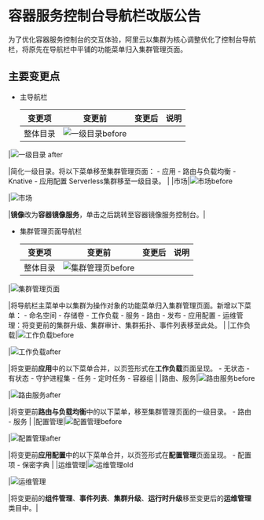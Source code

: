 # 容器服务控制台导航栏改版公告

为了优化容器服务控制台的交互体验，阿里云以集群为核心调整优化了控制台导航栏，将原先在导航栏中平铺的功能菜单归入集群管理页面。

## 主要变更点

-   主导航栏

    |变更项|变更前|变更后|说明|
    |---|---|---|--|
    |整体目录|![一级目录before](https://static-aliyun-doc.oss-cn-hangzhou.aliyuncs.com/assets/img/zh-CN/7473443061/p99377.png)

|![一级目录 after](https://static-aliyun-doc.oss-cn-hangzhou.aliyuncs.com/assets/img/zh-CN/7473443061/p99360.png)

|简化一级目录。将以下菜单移至集群管理页面：     -   应用
    -   路由与负载均衡
    -   Knative
    -   应用配置
Serverless集群移至一级目录。 |
    |市场|![市场before](https://static-aliyun-doc.oss-cn-hangzhou.aliyuncs.com/assets/img/zh-CN/0836359951/p99376.png)

|![市场](https://static-aliyun-doc.oss-cn-hangzhou.aliyuncs.com/assets/img/zh-CN/0836359951/p99364.png)

|**镜像**改为**容器镜像服务**，单击之后跳转至容器镜像服务控制台。|

-   集群管理页面导航栏

    |变更项|变更前|变更后|说明|
    |---|---|---|--|
    |整体目录|![集群管理页before](https://static-aliyun-doc.oss-cn-hangzhou.aliyuncs.com/assets/img/zh-CN/0836359951/p99374.png)

|![集群管理页面](https://static-aliyun-doc.oss-cn-hangzhou.aliyuncs.com/assets/img/zh-CN/0836359951/p99365.png)

|将导航栏主菜单中以集群为操作对象的功能菜单归入集群管理页面。新增以下菜单：     -   命名空间
    -   存储卷
    -   工作负载
    -   服务
    -   路由
    -   发布
    -   应用配置
    -   运维管理：将变更前的集群升级、集群审计、集群拓扑、事件列表移至此处。 |
    |工作负载|![工作负载before](https://static-aliyun-doc.oss-cn-hangzhou.aliyuncs.com/assets/img/zh-CN/0836359951/p99386.png)

|![工作负载after](https://static-aliyun-doc.oss-cn-hangzhou.aliyuncs.com/assets/img/zh-CN/1836359951/p99389.png)

|将变更前**应用**中的以下菜单合并，以页签形式在**工作负载**页面呈现。     -   无状态
    -   有状态
    -   守护进程集
    -   任务
    -   定时任务
    -   容器组 |
    |路由、服务|![路由服务before](https://static-aliyun-doc.oss-cn-hangzhou.aliyuncs.com/assets/img/zh-CN/1836359951/p99407.png)

|![路由服务after](https://static-aliyun-doc.oss-cn-hangzhou.aliyuncs.com/assets/img/zh-CN/1836359951/p99408.png)

|将变更前**路由与负载均衡**中的以下菜单，移至集群管理页面的一级目录。     -   路由
    -   服务 |
    |配置管理|![配置管理before](https://static-aliyun-doc.oss-cn-hangzhou.aliyuncs.com/assets/img/zh-CN/1836359951/p99413.png)

|![配置管理after](https://static-aliyun-doc.oss-cn-hangzhou.aliyuncs.com/assets/img/zh-CN/1836359951/p99420.png)

|将变更前**应用配置**中的以下菜单合并，以页签形式在**配置管理**页面呈现。     -   配置项
    -   保密字典 |
    |运维管理|![运维管理old](https://static-aliyun-doc.oss-cn-hangzhou.aliyuncs.com/assets/img/zh-CN/8473443061/p176063.png)

|![运维管理](https://static-aliyun-doc.oss-cn-hangzhou.aliyuncs.com/assets/img/zh-CN/8473443061/p176062.png)

|将变更前的**组件管理**、**事件列表**、**集群升级**、**运行时升级**移至变更后的**运维管理**类目中。|


